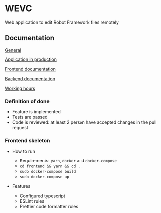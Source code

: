 # WEVC

Web application to edit Robot Framework files remotely

## Documentation

[General](https://github.com/ohtuprojekti-eficode/WEVC/blob/documentation/documentation/general.md)

[Application in production](http://135.181.89.96:3000/)

[Frontend documentation](https://github.com/ohtuprojekti-eficode/WEVC/blob/documentation/documentation/frontend.md)

[Backend documentation](https://github.com/ohtuprojekti-eficode/WEVC/blob/documentation/documentation/backend.md)

[Working hours](https://docs.google.com/spreadsheets/d/1YDC3QcxFgtNw_KvYTQlDE8rA0DA7rvMYv_ZlsHXdvww)



### Definition of done
* Feature is implemented
* Tests are passed
* Code is reviewed: at least 2 person have accepted changes in the pull request

### Frontend skeleton

* How to run
  * Requirements: `yarn`, `docker` and  `docker-compose`
  * `cd frontend && yarn && cd ..`
  * `sudo docker-compose build`
  * `sudo docker-compose up`

* Features
  * Configured typescript
  * ESLint rules
  * Prettier code formatter rules
